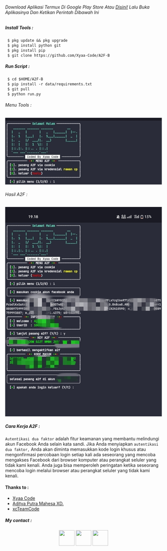 
###### Download Aplikasi Termux Di Google Play Store Atau [Disini!](https://f-droid.org/packages/com.termux/) Lalu Buka Aplikasinya Dan Ketikan Perintah Dibawah Ini

##### Install Tools :

```
 $ pkg update && pkg upgrade
 $ pkg install python git
 $ pkg install pip
 $ git clone https://github.com/Xyaa-Code/A2F-B
```

##### Run Script :

```
 $ cd $HOME/A2F-B
 $ pip install -r data/requirements.txt
 $ git pull
 $ python run.py
```

###### Menu Tools :

![template_s](https://github.com/Xyaa-Code/A2F-B/blob/main/data/image/IMG_20230307_180146.jpg)

###### Hasil A2F :

![template_s](https://github.com/Xyaa-Code/A2F-B/blob/main/data/image/IMG_20230307_180134.jpg)

##### Cara Kerja A2F :
```Autentikasi dua faktor``` adalah fitur keamanan yang membantu melindungi akun Facebook Anda selain kata sandi. Jika Anda menyiapkan ```autentikasi dua faktor,``` Anda akan diminta memasukkan kode login khusus atau mengonfirmasi percobaan login setiap kali ada seseorang yang mencoba mengakses Facebook dari browser komputer atau perangkat seluler yang tidak kami kenali. Anda juga bisa memperoleh peringatan ketika seseorang mencoba login melalui browser atau perangkat seluler yang tidak kami kenali.

#### Thanks to :
  
  - [Xyaa Code](https://github.com/Xyaa-Code)
  - [Aditya Putra Mahesa XD.](https://github.com/AdtyaXC)
  - [xcTeamCode](https://github.com/xcTeamCode)

##### My contact :

<p align="center">
  <a href="https://www.facebook.com/Aditya.putraXD991"><img width="50" height="50" src="https://camo.githubusercontent.com/8f245234577766478eaf3ee72b0615e99bb9ef3eaa56e1c37f75692811181d5c/68747470733a2f2f6564656e742e6769746875622e696f2f537570657254696e7949636f6e732f696d616765732f7376672f66616365626f6f6b2e737667"></a>
  <a href="https://www.instagram.com/xyaacode"><img width="50" height="50" src="https://camo.githubusercontent.com/c9dacf0f25a1489fdbc6c0d2b41cda58b77fa210a13a886d6f99e027adfbd358/68747470733a2f2f6564656e742e6769746875622e696f2f537570657254696e7949636f6e732f696d616765732f7376672f696e7374616772616d2e737667"></a>
  <a href="https://wa.me/+16143244921!"><img width="50" height="50" src="https://camo.githubusercontent.com/945d32cdd8d51fe844ca8b2976914ae8786586607aee1cba24d7318e24b30411/68747470733a2f2f6564656e742e6769746875622e696f2f537570657254696e7949636f6e732f696d616765732f7376672f77686174736170702e737667"></a>
</p>
